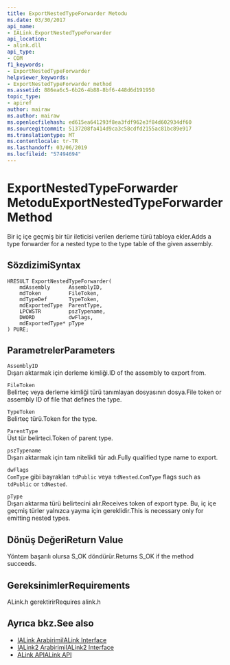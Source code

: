 ```yaml
---
title: ExportNestedTypeForwarder Metodu
ms.date: 03/30/2017
api_name:
- IALink.ExportNestedTypeForwarder
api_location:
- alink.dll
api_type:
- COM
f1_keywords:
- ExportNestedTypeForwarder
helpviewer_keywords:
- ExportNestedTypeForwarder method
ms.assetid: 886ea6c5-6b26-4b88-8bf6-448d6d191950
topic_type:
- apiref
author: mairaw
ms.author: mairaw
ms.openlocfilehash: ed615ea641293f8ea3fdf962e3f84d602934df60
ms.sourcegitcommit: 5137208fa414d9ca3c58cdfd2155ac81bc89e917
ms.translationtype: MT
ms.contentlocale: tr-TR
ms.lasthandoff: 03/06/2019
ms.locfileid: "57494694"
---
```

# <a name="exportnestedtypeforwarder-method"></a><span data-ttu-id="e88d6-102">ExportNestedTypeForwarder Metodu</span><span class="sxs-lookup"><span data-stu-id="e88d6-102">ExportNestedTypeForwarder Method</span></span>
<span data-ttu-id="e88d6-103">Bir iç içe geçmiş bir tür ileticisi verilen derleme türü tabloya ekler.</span><span class="sxs-lookup"><span data-stu-id="e88d6-103">Adds a type forwarder for a nested type to the type table of the given assembly.</span></span>  
  
## <a name="syntax"></a><span data-ttu-id="e88d6-104">Sözdizimi</span><span class="sxs-lookup"><span data-stu-id="e88d6-104">Syntax</span></span>  
  
```  
HRESULT ExportNestedTypeForwarder(  
    mdAssembly      AssemblyID,  
    mdToken         FileToken,  
    mdTypeDef       TypeToken,  
    mdExportedType  ParentType,  
    LPCWSTR         pszTypename,  
    DWORD           dwFlags,  
    mdExportedType* pType  
) PURE;  
```  
  
## <a name="parameters"></a><span data-ttu-id="e88d6-105">Parametreler</span><span class="sxs-lookup"><span data-stu-id="e88d6-105">Parameters</span></span>  
 `AssemblyID`  
 <span data-ttu-id="e88d6-106">Dışarı aktarmak için derleme kimliği.</span><span class="sxs-lookup"><span data-stu-id="e88d6-106">ID of the assembly to export from.</span></span>  
  
 `FileToken`  
 <span data-ttu-id="e88d6-107">Belirteç veya derleme kimliği türü tanımlayan dosyasının dosya.</span><span class="sxs-lookup"><span data-stu-id="e88d6-107">File token or assembly ID of file that defines the type.</span></span>  
  
 `TypeToken`  
 <span data-ttu-id="e88d6-108">Belirteç türü.</span><span class="sxs-lookup"><span data-stu-id="e88d6-108">Token for the type.</span></span>  
  
 `ParentType`  
 <span data-ttu-id="e88d6-109">Üst tür belirteci.</span><span class="sxs-lookup"><span data-stu-id="e88d6-109">Token of parent type.</span></span>  
  
 `pszTypename`  
 <span data-ttu-id="e88d6-110">Dışarı aktarmak için tam nitelikli tür adı.</span><span class="sxs-lookup"><span data-stu-id="e88d6-110">Fully qualified type name to export.</span></span>  
  
 `dwFlags`  
 <span data-ttu-id="e88d6-111">`ComType` gibi bayrakları `tdPublic` veya `tdNested`.</span><span class="sxs-lookup"><span data-stu-id="e88d6-111">`ComType` flags such as `tdPublic` or `tdNested`.</span></span>  
  
 `pType`  
 <span data-ttu-id="e88d6-112">Dışarı aktarma türü belirtecini alır.</span><span class="sxs-lookup"><span data-stu-id="e88d6-112">Receives token of export type.</span></span> <span data-ttu-id="e88d6-113">Bu, iç içe geçmiş türler yalnızca yayma için gereklidir.</span><span class="sxs-lookup"><span data-stu-id="e88d6-113">This is necessary only for emitting nested types.</span></span>  
  
## <a name="return-value"></a><span data-ttu-id="e88d6-114">Dönüş Değeri</span><span class="sxs-lookup"><span data-stu-id="e88d6-114">Return Value</span></span>  
 <span data-ttu-id="e88d6-115">Yöntem başarılı olursa S_OK döndürür.</span><span class="sxs-lookup"><span data-stu-id="e88d6-115">Returns S_OK if the method succeeds.</span></span>  
  
## <a name="requirements"></a><span data-ttu-id="e88d6-116">Gereksinimler</span><span class="sxs-lookup"><span data-stu-id="e88d6-116">Requirements</span></span>  
 <span data-ttu-id="e88d6-117">ALink.h gerektirir</span><span class="sxs-lookup"><span data-stu-id="e88d6-117">Requires alink.h</span></span>  
  
## <a name="see-also"></a><span data-ttu-id="e88d6-118">Ayrıca bkz.</span><span class="sxs-lookup"><span data-stu-id="e88d6-118">See also</span></span>
- [<span data-ttu-id="e88d6-119">IALink Arabirimi</span><span class="sxs-lookup"><span data-stu-id="e88d6-119">IALink Interface</span></span>](../../../../docs/framework/unmanaged-api/alink/ialink-interface.md)
- [<span data-ttu-id="e88d6-120">IALink2 Arabirimi</span><span class="sxs-lookup"><span data-stu-id="e88d6-120">IALink2 Interface</span></span>](../../../../docs/framework/unmanaged-api/alink/ialink2-interface.md)
- [<span data-ttu-id="e88d6-121">ALink API</span><span class="sxs-lookup"><span data-stu-id="e88d6-121">ALink API</span></span>](../../../../docs/framework/unmanaged-api/alink/index.md)
